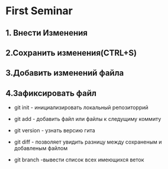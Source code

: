 # First Seminar
## 1. Внести Изменения
## 2.Сохранить изменения(CTRL+S)
## 3.Добавить изменений файла
## 4.Зафиксировать файл
* git init - инициализировать локальный репозиторрий
* git add - добавить файл или файлы к следущиму коммиту
* git version - узнать версию гита
* git diff - позволяет увидить разницу между сохраненым и добавленым файлом

* git branch -вывести список всех имеющихся веток